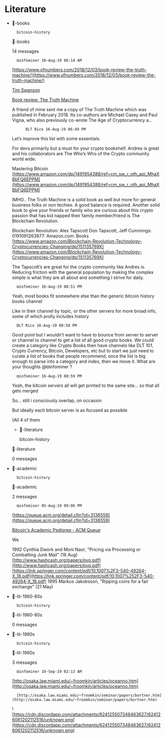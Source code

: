 # Literature

- 📝-books

        bitcoin-history

    📝-books

    14 messages

        ⧉infominer 10-Aug-19 06:14 AM

    [https://www.ofnumbers.com/2018/12/03/book-review-the-truth-machine/](https://www.ofnumbers.com/2018/12/03/book-review-the-truth-machine/)

    [Tim Swanson](https://www.ofnumbers.com/author/timswanson/)

    [Book review: The Truth Machine](https://www.ofnumbers.com/2018/12/03/book-review-the-truth-machine/)

    A friend of mine sent me a copy of The Truth Machine which was published in February 2018. Its co-authors are Michael Casey and Paul Vigna, who also previously co-wrote The Age of Cryptocurrency a…

            DLT Rico 16-Aug-19 06:49 PM

    Let’s improve this list with some essentials.

    For devs primarily but a must for your crypto bookshelf. Andres is great and his collaborators are The Who’s Who of the Crypto community world wide. 

    Mastering Bitcoin [https://www.amazon.com/dp/1491954388/ref=cm_sw_r_oth_api_MhaXBbFQ6EPPM](https://www.amazon.com/dp/1491954388/ref=cm_sw_r_oth_api_MhaXBbFQ6EPPM)

    IMHO.. The Truth Machine is a solid book as well but more for general business folks or non techies. A good balance is required. Another solid book to give your friends or family who are curious about this crypto passion that has kid napped their family member/friend is The Blockchain Revolution.

    Blockchain Revolution: Alex Tapscott Don Tapscott, Jeff Cummings: 0191091263877: Amazon.com: Books [https://www.amazon.com/Blockchain-Revolution-Technology-Cryptocurrencies-Changing/dp/151135769X](https://www.amazon.com/Blockchain-Revolution-Technology-Cryptocurrencies-Changing/dp/151135769X)

    The Tapscott’s are great for the crypto community like Andres is. Reducing friction with the general population by making the complex simple is what they are all about and something I strive for daily.

        ⧉infominer 16-Aug-19 08:51 PM

    Yeah, most books fit somewhere else than the generic bitcoin history books channel

    Like in their channel by topic, or the other servers for more broad info, some of which prolly includes history

        DLT Rico 16-Aug-19 08:58 PM

    Good point but I wouldn’t want to have to bounce from server to server or channel to channel to get a list of all good crypto books. We could create a category like Crypto Books then have channels like DLT 101, Crypto Currency, Bitcoin, Developers, etc but to start we just need to curate a list of books that people recommend, once the list is big enough to parse into a category and index, then we move it. What are your thoughts @⧉infominer ?

        ⧉infominer 16-Aug-19 08:59 PM

    Yeah, the bitcoin servers all will get printed to the same site... so that all gets merged

    So... still i consciously overlap, on occasion

    But ideally each bitcoin server is as focused as possible

    (All 4 of them

    - 📜-literature

        bitcoin-history

    📜-literature

    0 messages

- 📜-academic

        bitcoin-history

    📜-academic

    2 messages

        ⧉infominer 05-Aug-19 09:06 PM

    [https://queue.acm.org/detail.cfm?id=3136559](https://queue.acm.org/detail.cfm?id=3136559)

    [Bitcoin's Academic Pedigree - ACM Queue](https://queue.acm.org/detail.cfm?id=3136559)

    We

    1992 Cynthia Dwork and Moni Naor, "Pricing via Processing or Combatting Junk Mail" (16 Aug) [http://www.hashcash.org/papers/pvp.pdf](http://www.hashcash.org/papers/pvp.pdf) [https://link.springer.com/content/pdf/10.1007%2F3-540-49264-X_18.pdf](https://link.springer.com/content/pdf/10.1007%252F3-540-49264-X_18.pdf) 1995 Markus Jakobsson, "Ripping coins for a fair exchange" (21 May)

- 📜-lit-1960-80s

        bitcoin-history

    📜-lit-1960-80s

    0 messages

- 📜-lit-1990s

        bitcoin-history

    📜-lit-1990s

    3 messages

        ⧉infominer 19-Sep-19 02:13 AM

    [http://osaka.law.miami.edu/~froomkin/articles/oceanno.htm](http://osaka.law.miami.edu/~froomkin/articles/oceanno.htm)

        [http://osaka.law.miami.edu/~froomkin/seminar/papers/bortner.htm](http://osaka.law.miami.edu/~froomkin/seminar/papers/bortner.htm)

    ![https://cdn.discordapp.com/attachments/624125507348463627/624126061202112516/unknown.png](https://cdn.discordapp.com/attachments/624125507348463627/624126061202112516/unknown.png)